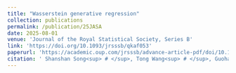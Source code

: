 ```yaml
---
title: "Wasserstein generative regression"
collection: publications
permalink: /publication/25JASA
date: 2025-08-01
venue: 'Journal of the Royal Statistical Society, Series B'
link: 'https://doi.org/10.1093/jrsssb/qkaf053'
paperurl: 'https://academic.oup.com/jrsssb/advance-article-pdf/doi/10.1093/jrsssb/qkaf053/64119413/qkaf053.pdf'
citation: ' Shanshan Song<sup> # </sup>, Tong Wang<sup> # </sup>, Guohao Shen, Yuanyuan Lin*, and Jian Huang. (2025). &quot; Wasserstein generative regression. &quot; <i> Journal of the Royal Statistical Society, Series B. In press.</i>.'
---
```

